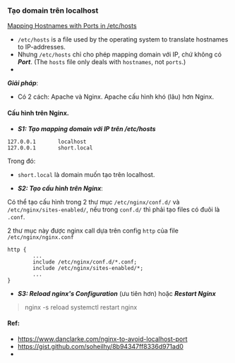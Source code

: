 ### Tạo domain trên localhost

[Mapping Hostnames with Ports in /etc/hosts](https://www.baeldung.com/linux/mapping-hostnames-ports)
- `/etc/hosts` is a file used by the operating system to translate hostnames to IP-addresses.
- Nhưng `/etc/hosts` chỉ cho phép mapping domain với IP, chứ không có ***Port***. (The `hosts` file only deals with `hostnames`, not `ports`.)
- 

***Giải pháp***:
- Có 2 cách: Apache và Nginx. Apache cấu hình khó (lâu) hơn Nginx.

#### Cấu hình trên Nginx.
- ***S1: Tạo mapping domain với IP trên /etc/hosts***

```
127.0.0.1       localhost
127.0.0.1       short.local
```
Trong đó:
- `short.local` là domain muốn tạo trên localhost.

- ***S2: Tạo cấu hình trên Nginx***:

Có thể tạo cấu hình trong 2 thư mục `/etc/nginx/conf.d/` và `/etc/nginx/sites-enabled/`, nếu trong `conf.d/` thì phải tạo files có đuôi là `.conf`.

2 thư mục này được nginx call dựa trên config `http` của file `/etc/nginx/nginx.conf`

```
http {
        ...
        include /etc/nginx/conf.d/*.conf;
        include /etc/nginx/sites-enabled/*;
        ...
}
```
- ***S3: Reload nginx's Configuration*** (ưu tiên hơn) hoặc ***Restart Nginx***

> nginx -s reload
> systemctl restart nginx


#### Ref:
- https://www.danclarke.com/nginx-to-avoid-localhost-port
- https://gist.github.com/soheilhy/8b94347ff8336d971ad0
- 
